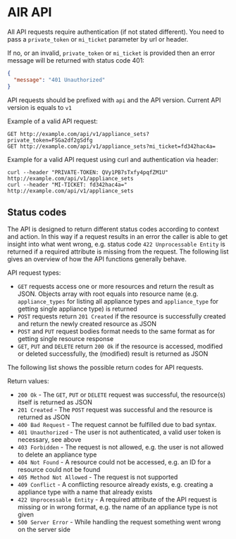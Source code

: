 <!--- This section is copied from: https://raw.github.com/gitlabhq/gitlabhq/master/doc/api/README.md -->

# AIR API

All API requests require authentication (if not stated different). You need to pass a `private_token` or `mi_ticket` parameter by url or header.

If no, or an invalid, `private_token` or `mi_ticket` is provided then an error message will be returned with status code 401:

```json
{
  "message": "401 Unauthorized"
}
```

API requests should be prefixed with `api` and the API version. Current API version is equals to `v1`

Example of a valid API request:

```
GET http://example.com/api/v1/appliance_sets?private_token=FSGa2df2gSdfg
GET http://example.com/api/v1/appliance_sets?mi_ticket=fd342hac4a=
```

Example for a valid API request using curl and authentication via header:

```
curl --header "PRIVATE-TOKEN: QVy1PB7sTxfy4pqfZM1U" http://example.com/api/v1/appliance_sets
curl --header "MI-TICKET: fd342hac4a=" http://example.com/api/v1/appliance_sets
```

## Status codes

The API is designed to return different status codes according to context and action. In this way if a request results in an error the caller is able to get insight into what went wrong, e.g. status code `422 Unprocessable Entity` is returned if a required attribute is missing from the request. The following list gives an overview of how the API functions generally behave.

API request types:

* `GET` requests access one or more resources and return the result as JSON. Objects array with root equals into resource name (e.g. `appliance_types` for listing all appliance types and `appliance_type` for getting single appliance type) is returned
* `POST` requests return `201 Created` if the resource is successfully created and return the newly created resource as JSON
* `POST` and `PUT` request bodies format needs to the same format as for getting single resource response
* `GET`, `PUT` and `DELETE` return `200 Ok` if the resource is accessed, modified or deleted successfully, the (modified) result is returned as JSON

The following list shows the possible return codes for API requests.

Return values:

* `200 Ok` - The `GET`, `PUT` or `DELETE` request was successful, the resource(s) itself is returned as JSON
* `201 Created` - The `POST` request was successful and the resource is returned as JSON
* `400 Bad Request` - The request cannot be fulfilled due to bad syntax.
* `401 Unauthorized` - The user is not authenticated, a valid user token is necessary, see above
* `403 Forbidden` - The request is not allowed, e.g. the user is not allowed to delete an appliance type
* `404 Not Found` - A resource could not be accessed, e.g. an ID for a resource could not be found
* `405 Method Not Allowed` - The request is not supported
* `409 Conflict` - A conflicting resource already exists, e.g. creating a appliance type with a name that already exists
* `422 Unprocessable Entity` - A required attribute of the API request is missing or in wrong format, e.g. the name of an appliance type is not given
* `500 Server Error` - While handling the request something went wrong on the server side
